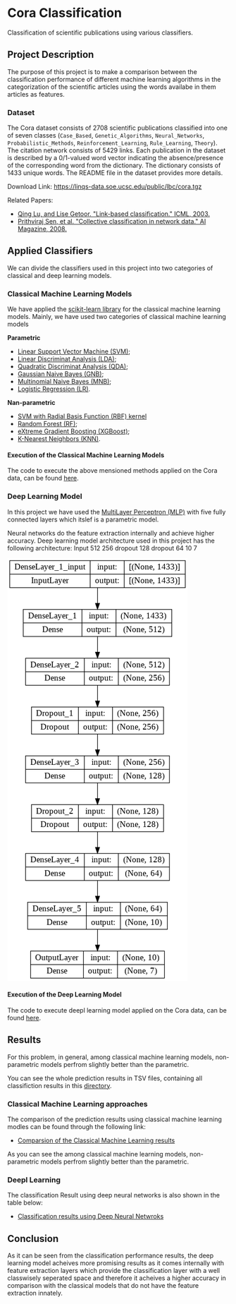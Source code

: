 # Cora Classification
Classification of scientific publications using various classifiers.

## Project Description

The purpose of this project is to make a comparison between the classification performance of different machine learning algorithms in the categorization of the scientific articles using the words availabe in them articles as features.

### Dataset
The Cora dataset consists of 2708 scientific publications classified into one of seven classes (`Case_Based`, `Genetic_Algorithms`, `Neural_Networks`, `Probabilistic_Methods`, `Reinforcement_Learning`, `Rule_Learning`, `Theory`). The citation network consists of 5429 links. Each publication in the dataset is described by a 0/1-valued word vector indicating the absence/presence of the corresponding word from the dictionary. The dictionary consists of 1433 unique words. The README file in the dataset provides more details.

Download Link: https://linqs-data.soe.ucsc.edu/public/lbc/cora.tgz

Related Papers:
- [Qing Lu, and Lise Getoor. "Link-based classification." ICML, 2003.](https://linqspub.soe.ucsc.edu/basilic/web/Publications/2003/lu:icml03/)
- [Prithviraj Sen, et al. "Collective classification in network data." AI Magazine, 2008.](https://linqspub.soe.ucsc.edu/basilic/web/Publications/2008/sen:aimag08/)


## Applied Classifiers

We can divide the classifiers used in this project into two categories of classical and deep learning models.

### Classical Machine Learning Models
We have applied the [scikit-learn library](https://scikit-learn.org/stable/) for the classical machine learning models.
Mainly, we have used two categories of classical machine learning models

**Parametric**
*	[Linear Support Vector Machine (SVM)](https://scikit-learn.org/stable/modules/generated/sklearn.svm.LinearSVC.html);
* [Linear Discriminat Analysis (LDA)](https://scikit-learn.org/stable/modules/generated/sklearn.discriminant_analysis.LinearDiscriminantAnalysis.html);
* [Quadratic Discriminat Analysis (QDA)](https://scikit-learn.org/0.16/modules/generated/sklearn.qda.QDA.html);
* [Gaussian Naive Bayes (GNB)](https://scikit-learn.org/stable/modules/generated/sklearn.naive_bayes.GaussianNB.html);
* [Multinomial Naive Bayes (MNB)](https://scikit-learn.org/stable/modules/generated/sklearn.naive_bayes.MultinomialNB.html);
* [Logistic Regression (LR)](https://scikit-learn.org/stable/modules/generated/sklearn.linear_model.LogisticRegression.html).

**Nan-parametric**
* [SVM with Radial Basis Function (RBF) kernel](https://scikit-learn.org/stable/auto_examples/svm/plot_rbf_parameters.html)
* [Random Forest (RF)](https://scikit-learn.org/stable/modules/generated/sklearn.ensemble.RandomForestClassifier.html);
* [eXtreme Gradient Boosting (XGBoost)](https://scikit-learn.org/stable/modules/generated/sklearn.ensemble.GradientBoostingClassifier.html);
* [K-Nearest Neighbors (KNN)](https://scikit-learn.org/stable/modules/generated/sklearn.neighbors.KNeighborsClassifier.html).

#### Execution of the Classical Machine Learning Models

The code to execute the above mensioned methods applied on the Cora data, can be found [here](https://github.com/splendidcomputer/cora_project/blob/main/Cora_Classification_ClassicML.ipynb).

### Deep Learning Model
In this project we have used the [MultiLayer Perceptron (MLP)](https://scikit-learn.org/stable/modules/generated/sklearn.neural_network.MLPClassifier.html) with five fully connected layers which itslef is a parametric model.

Neural networks do the feature extraction internally and achieve higher accuracy.
Deep learning model architecture used in this project has the following architecture:
Input	512	256	dropout	128	dropout	64	10	7

 ![alt text](https://github.com/splendidcomputer/cora_project/blob/main/model_plot.png)
 
 
 #### Execution of the Deep Learning Model
 The code to execute deepl learning model applied on the Cora data, can be found [here](https://github.com/splendidcomputer/cora_project/blob/main/Cora_Classification_NN.ipynb).
 
## Results

For this problem, in general, among classical machine learning models, non-parametric models perfrom slightly better than the parametric.

You can see the whole prediction results in TSV files, containing all classifiction results in this [directory](https://github.com/splendidcomputer/cora_project/tree/main/Prediction_Results).

### Classical Machine Learning approaches

The comparison of the prediction results using classical machine learning modles can be found through the following link:

* [Comparsion of the Classical Machine Learning results](https://github.com/splendidcomputer/cora_project/blob/main/Prediction_Results/ML_Test_ACC.tsv)

As you can see the among classical machine learning models, non-parametric models perfrom slightly better than the parametric.

### Deepl Learning

The classification Result using deep neural networks is also shown in the table below:

* [Classification results using Deep Neural Netwroks](https://github.com/splendidcomputer/cora_project/blob/main/Prediction_Results/NN_Test_ACC.tsv)

## Conclusion

As it can be seen from the classification performance results, the deep learning model acheives more promising results as it comes internally with feature extraction layers which provide the classification layer with a well classwisely seperated space and therefore it acheives a higher accuracy in comparison with the classical models that do not have the feature extraction innately.
